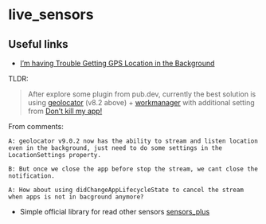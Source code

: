 # live_sensors

## Useful links
- [I’m having Trouble Getting GPS Location in the Background](https://pmatatias.medium.com/im-having-trouble-getting-the-gps-location-in-the-background-flutter-70acf559f5f4)

TLDR: 
> After explore some plugin from pub.dev, currently the best solution is using [geolocator](https://pub.dev/packages/geolocator) (v8.2 above) + [workmanager](https://pub.dev/packages/workmanager) with additional setting from [Don’t kill my app!](https://dontkillmyapp.com/)

From comments:  
```
A: geolocator v9.0.2 now has the ability to stream and listen location even in the background, just need to do some settings in the LocationSettings property.  
  
B: But once we close the app before stop the stream, we cant close the notification.  
  
A: How about using didChangeAppLifecycleState to cancel the stream when apps is not in bacground anymore?
```
- Simple official library for read other sensors [sensors_plus](https://pub.dev/packages/sensors_plus)